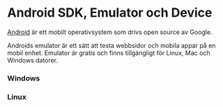 ---
---
Android SDK, Emulator och Device
==================================
[Android](https://developer.android.com/index.html) är ett mobilt operativsystem som drivs open source av Google.

Androids emulator är ett sätt att testa webbsidor och mobila appar på en mobil enhet. Emulator är gratis och finns tillgängligt för Linux, Mac och Windows datorer.

### Windows

### Linux

